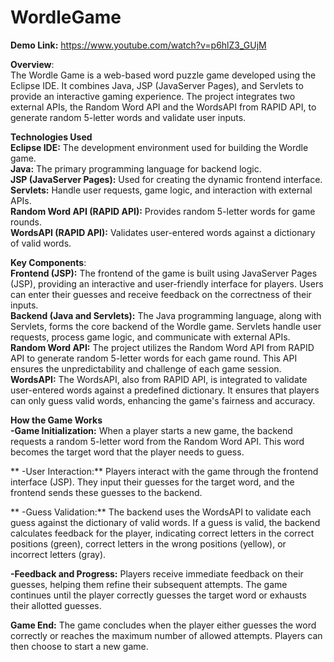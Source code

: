  # WordleGame  

**Demo Link:** https://www.youtube.com/watch?v=p6hlZ3_GUjM

**Overview**:  
The Wordle Game is a web-based word puzzle game developed using the Eclipse IDE. It combines Java, JSP (JavaServer Pages), and Servlets to provide an interactive gaming experience. The project integrates two external APIs, the Random Word API and the WordsAPI from RAPID API, to generate random 5-letter words and validate user inputs. 

**Technologies Used**  
**Eclipse IDE:** The development environment used for building the Wordle game.  
**Java:** The primary programming language for backend logic.  
**JSP (JavaServer Pages):** Used for creating the dynamic frontend interface.  
**Servlets:** Handle user requests, game logic, and interaction with external APIs.  
**Random Word API (RAPID API):** Provides random 5-letter words for game rounds.  
**WordsAPI (RAPID API):** Validates user-entered words against a dictionary of valid words.  

**Key Components**:  
**Frontend (JSP):** The frontend of the game is built using JavaServer Pages (JSP), providing an interactive and user-friendly interface for players. Users can enter their guesses and receive feedback on the correctness of their inputs.  
**Backend (Java and Servlets):** The Java programming language, along with Servlets, forms the core backend of the Wordle game. Servlets handle user requests, process game logic, and communicate with external APIs.  **Random Word API:** The project utilizes the Random Word API from RAPID API to generate random 5-letter words for each game round. This API ensures the unpredictability and challenge of each game session.  
**WordsAPI:** The WordsAPI, also from RAPID API, is integrated to validate user-entered words against a predefined dictionary. It ensures that players can only guess valid words, enhancing the game's fairness and accuracy.  

**How the Game Works**  
  **-Game Initialization:** When a player starts a new game, the backend requests a random 5-letter word from the Random Word API. This word becomes the target word that the player needs to guess.  

 ** -User Interaction:** Players interact with the game through the frontend interface (JSP). They input their guesses for the target word, and the frontend sends these guesses to the backend.  

 ** -Guess Validation:** The backend uses the WordsAPI to validate each guess against the dictionary of valid words. If a guess is valid, the backend calculates feedback for the player, indicating correct letters in the correct positions (green), correct letters in the wrong positions (yellow), or incorrect letters (gray).  

  **-Feedback and Progress:** Players receive immediate feedback on their guesses, helping them refine their subsequent attempts. The game continues until the player correctly guesses the target word or exhausts their allotted guesses.  
  
**Game End:** The game concludes when the player either guesses the word correctly or reaches the maximum number of allowed attempts. Players can then choose to start a new game.  
